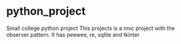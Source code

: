 # python_project
Small college python project
This projects is a mvc project with the observer pattern. It has peewee, re, sqlite and tkinter
